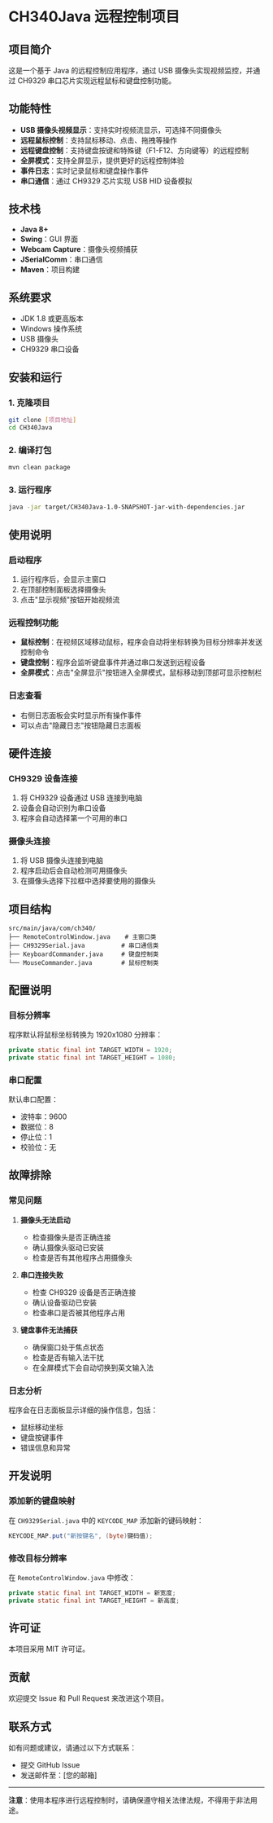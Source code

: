 # CH340Java 远程控制项目

## 项目简介

这是一个基于 Java 的远程控制应用程序，通过 USB 摄像头实现视频监控，并通过 CH9329 串口芯片实现远程鼠标和键盘控制功能。

## 功能特性

- **USB 摄像头视频显示**：支持实时视频流显示，可选择不同摄像头
- **远程鼠标控制**：支持鼠标移动、点击、拖拽等操作
- **远程键盘控制**：支持键盘按键和特殊键（F1-F12、方向键等）的远程控制
- **全屏模式**：支持全屏显示，提供更好的远程控制体验
- **事件日志**：实时记录鼠标和键盘操作事件
- **串口通信**：通过 CH9329 芯片实现 USB HID 设备模拟

## 技术栈

- **Java 8+**
- **Swing**：GUI 界面
- **Webcam Capture**：摄像头视频捕获
- **JSerialComm**：串口通信
- **Maven**：项目构建

## 系统要求

- JDK 1.8 或更高版本
- Windows 操作系统
- USB 摄像头
- CH9329 串口设备

## 安装和运行

### 1. 克隆项目
```bash
git clone [项目地址]
cd CH340Java
```

### 2. 编译打包
```bash
mvn clean package
```

### 3. 运行程序
```bash
java -jar target/CH340Java-1.0-SNAPSHOT-jar-with-dependencies.jar
```

## 使用说明

### 启动程序
1. 运行程序后，会显示主窗口
2. 在顶部控制面板选择摄像头
3. 点击"显示视频"按钮开始视频流

### 远程控制功能
- **鼠标控制**：在视频区域移动鼠标，程序会自动将坐标转换为目标分辨率并发送控制命令
- **键盘控制**：程序会监听键盘事件并通过串口发送到远程设备
- **全屏模式**：点击"全屏显示"按钮进入全屏模式，鼠标移动到顶部可显示控制栏

### 日志查看
- 右侧日志面板会实时显示所有操作事件
- 可以点击"隐藏日志"按钮隐藏日志面板

## 硬件连接

### CH9329 设备连接
1. 将 CH9329 设备通过 USB 连接到电脑
2. 设备会自动识别为串口设备
3. 程序会自动选择第一个可用的串口

### 摄像头连接
1. 将 USB 摄像头连接到电脑
2. 程序启动后会自动检测可用摄像头
3. 在摄像头选择下拉框中选择要使用的摄像头

## 项目结构

```
src/main/java/com/ch340/
├── RemoteControlWindow.java    # 主窗口类
├── CH9329Serial.java          # 串口通信类
├── KeyboardCommander.java     # 键盘控制类
└── MouseCommander.java        # 鼠标控制类
```

## 配置说明

### 目标分辨率
程序默认将鼠标坐标转换为 1920x1080 分辨率：
```java
private static final int TARGET_WIDTH = 1920;
private static final int TARGET_HEIGHT = 1080;
```

### 串口配置
默认串口配置：
- 波特率：9600
- 数据位：8
- 停止位：1
- 校验位：无

## 故障排除

### 常见问题

1. **摄像头无法启动**
   - 检查摄像头是否正确连接
   - 确认摄像头驱动已安装
   - 检查是否有其他程序占用摄像头

2. **串口连接失败**
   - 检查 CH9329 设备是否正确连接
   - 确认设备驱动已安装
   - 检查串口是否被其他程序占用

3. **键盘事件无法捕获**
   - 确保窗口处于焦点状态
   - 检查是否有输入法干扰
   - 在全屏模式下会自动切换到英文输入法

### 日志分析
程序会在日志面板显示详细的操作信息，包括：
- 鼠标移动坐标
- 键盘按键事件
- 错误信息和异常

## 开发说明

### 添加新的键盘映射
在 `CH9329Serial.java` 中的 `KEYCODE_MAP` 添加新的键码映射：
```java
KEYCODE_MAP.put("新按键名", (byte)键码值);
```

### 修改目标分辨率
在 `RemoteControlWindow.java` 中修改：
```java
private static final int TARGET_WIDTH = 新宽度;
private static final int TARGET_HEIGHT = 新高度;
```

## 许可证

本项目采用 MIT 许可证。

## 贡献

欢迎提交 Issue 和 Pull Request 来改进这个项目。

## 联系方式

如有问题或建议，请通过以下方式联系：
- 提交 GitHub Issue
- 发送邮件至：[您的邮箱]

---

**注意**：使用本程序进行远程控制时，请确保遵守相关法律法规，不得用于非法用途。 